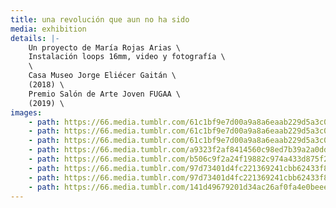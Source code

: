 ```yaml
---
title: una revolución que aun no ha sido
media: exhibition
details: |-
    Un proyecto de María Rojas Arias \
    Instalación loops 16mm, video y fotografía \
    \
    Casa Museo Jorge Eliécer Gaitán \
    (2018) \
    Premio Salón de Arte Joven FUGAA \
    (2019) \
images:
    - path: https://66.media.tumblr.com/61c1bf9e7d00a9a8a6eaab229d5a3c07/60fc6ddf6d89c72a-33/s2048x3072/144cbbd1a8337e166c3e99ce99e53e129e627a1e.jpg
    - path: https://66.media.tumblr.com/61c1bf9e7d00a9a8a6eaab229d5a3c07/60fc6ddf6d89c72a-33/s2048x3072/144cbbd1a8337e166c3e99ce99e53e129e627a1e.jpg
    - path: https://66.media.tumblr.com/61c1bf9e7d00a9a8a6eaab229d5a3c07/60fc6ddf6d89c72a-33/s2048x3072/144cbbd1a8337e166c3e99ce99e53e129e627a1e.jpg
    - path: https://66.media.tumblr.com/a9323f2af8414560c98ed7b39a2a0ddf/1a3a8ea977d5c2af-4c/s1280x1920/e82dcc0e8edd010e93dd365b9a96aee4ca287156.jpg
    - path: https://66.media.tumblr.com/b506c9f2a24f19882c974a433d875f25/1a3a8ea977d5c2af-04/s1280x1920/50f79ae28fce93a643d7c8b8fb7d8acad87663a2.jpg
    - path: https://66.media.tumblr.com/97d73401d4fc221369241cbb62433f85/1a3a8ea977d5c2af-18/s1280x1920/a5e25a459f1c3148144366ca2fbd1c0b1011d919.jpg
    - path: https://66.media.tumblr.com/97d73401d4fc221369241cbb62433f85/1a3a8ea977d5c2af-18/s1280x1920/a5e25a459f1c3148144366ca2fbd1c0b1011d919.jpg
    - path: https://66.media.tumblr.com/141d49679201d34ac26af0fa4e0beee0/1a3a8ea977d5c2af-f7/s1280x1920/ae00d0081a2f3e9f79268a34a9433e17fe02d81f.jpg
---
```

